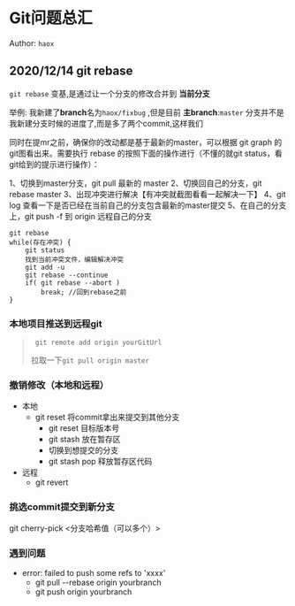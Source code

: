 # Git问题总汇

Author: ```haox```



## 2020/12/14 git rebase

```git rebase``` 变基,是通过让一个分支的修改合并到 **当前分支** 

举例: 我新建了**branch**名为```haox/fixbug``` ,但是目前 **主branch**:```master``` 分支并不是我新建分支时候的进度了,而是多了两个commit,这样我们

同时在提mr之前，确保你的改动都是基于最新的master，可以根据 git graph 的git图看出来。需要执行 rebase 的按照下面的操作进行（不懂的就git status，看git给到的提示进行操作）：

1、切换到master分支，git pull 最新的 master
2、切换回自己的分支，git rebase master
3、出现冲突进行解决【有冲突就截图看看一起解决一下】
4、git log 查看一下是否已经在当前自己的分支包含最新的master提交
5、在自己的分支上，git push -f 到 origin 远程自己的分支

```shell
git rebase 
while(存在冲突) {
    git status
    找到当前冲突文件，编辑解决冲突
    git add -u
    git rebase --continue
    if( git rebase --abort )
        break; //回到rebase之前
}
```



### 本地项目推送到远程git

> ``` git remote add origin yourGitUrl```
>
> 拉取一下`git pull origin master`



### 撤销修改（本地和远程）

- 本地
  - git reset 将commit拿出来提交到其他分支
    - git reset 目标版本号
    - git stash 放在暂存区
    - 切换到想提交的分支
    - git stash pop  释放暂存区代码
- 远程
  - git revert



### 挑选commit提交到新分支

git cherry-pick <分支哈希值（可以多个）>

### 遇到问题

- error: failed to push some refs to 'xxxx'
  - git pull --rebase origin yourbranch
  - git push origin yourbranch





